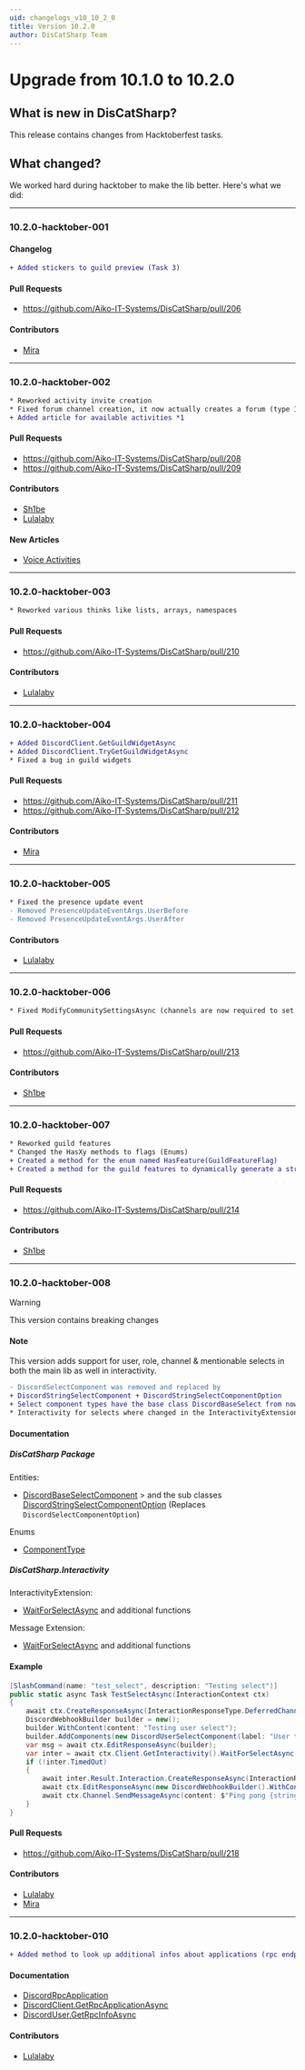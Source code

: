 ```yaml
---
uid: changelogs_v10_10_2_0
title: Version 10.2.0
author: DisCatSharp Team
---
```


# Upgrade from **10.1.0** to **10.2.0**

## What is new in DisCatSharp?
This release contains changes from Hacktoberfest tasks.

## What changed?
We worked hard during hacktober to make the lib better. Here's what we did:

____

### 10.2.0-hacktober-001

#### Changelog
```diff
+ Added stickers to guild preview (Task 3)
```

#### Pull Requests
- https://github.com/Aiko-IT-Systems/DisCatSharp/pull/206

#### Contributors
- [Mira](https://github.com/TheXorog)

____

### 10.2.0-hacktober-002

```diff
* Reworked activity invite creation
* Fixed forum channel creation, it now actually creates a forum (type 15) channel
+ Added article for available activities *1
```

#### Pull Requests
- https://github.com/Aiko-IT-Systems/DisCatSharp/pull/208
- https://github.com/Aiko-IT-Systems/DisCatSharp/pull/209

#### Contributors
- [Sh1be](https://github.com/xMaxximum)
- [Lulalaby](https://github.com/Lulalaby)

#### New Articles
- [Voice Activities](xref:misc_voice_activities)

____

### 10.2.0-hacktober-003

```diff
* Reworked various thinks like lists, arrays, namespaces
```

#### Pull Requests
- https://github.com/Aiko-IT-Systems/DisCatSharp/pull/210

#### Contributors
- [Lulalaby](https://github.com/Lulalaby)

____

### 10.2.0-hacktober-004

```diff
+ Added DiscordClient.GetGuildWidgetAsync
+ Added DiscordClient.TryGetGuildWidgetAsync
* Fixed a bug in guild widgets
```

#### Pull Requests
- https://github.com/Aiko-IT-Systems/DisCatSharp/pull/211
- https://github.com/Aiko-IT-Systems/DisCatSharp/pull/212

#### Contributors
- [Mira](https://github.com/TheXorog)

____

### 10.2.0-hacktober-005

```diff
* Fixed the presence update event
- Removed PresenceUpdateEventArgs.UserBefore
- Removed PresenceUpdateEventArgs.UserAfter
```

#### Contributors
- [Lulalaby](https://github.com/Lulalaby)

____

### 10.2.0-hacktober-006

```diff
* Fixed ModifyCommunitySettingsAsync (channels are now required to set when modifying the community state)
```

#### Pull Requests
- https://github.com/Aiko-IT-Systems/DisCatSharp/pull/213

#### Contributors
- [Sh1be](https://github.com/xMaxximum)

____

### 10.2.0-hacktober-007

```diff
* Reworked guild features
* Changed the HasXy methods to flags (Enums)
+ Created a method for the enum named HasFeature(GuildFeatureFlag)
+ Created a method for the guild features to dynamically generate a string list of features
```

#### Pull Requests
- https://github.com/Aiko-IT-Systems/DisCatSharp/pull/214

#### Contributors
- [Sh1be](https://github.com/xMaxximum)

____

### 10.2.0-hacktober-008

> [!WARNING]
 > This version contains breaking changes

#### Note
This version adds support for user, role, channel & mentionable selects in both the main lib as well in interactivity.

```diff
- DiscordSelectComponent was removed and replaced by
+ DiscordStringSelectComponent + DiscordStringSelectComponentOption
+ Select component types have the base class DiscordBaseSelect from now on
* Interactivity for selects where changed in the InteractivityExtension, as well in the MessageExtension to have an additional required parameter before the timeout override called selectType. You need to specify for which select type you're waiting for
```

#### Documentation

##### DisCatSharp Package

Entities:
- [DiscordBaseSelectComponent](xref:DisCatSharp.Entities.DiscordBaseSelectComponent) > and the sub classes
[DiscordStringSelectComponentOption](xref:DisCatSharp.Entities.DiscordStringSelectComponentOption) (Replaces `DiscordSelectComponentOption`)

Enums
- [ComponentType](xref:DisCatSharp.Enums.ComponentType)

##### DisCatSharp.Interactivity

InteractivityExtension:
- [WaitForSelectAsync](xref:DisCatSharp.Interactivity.InteractivityExtension.WaitForSelectAsync*) and additional functions

Message Extension:
- [WaitForSelectAsync](xref:DisCatSharp.Interactivity.Extensions.MessageExtensions.WaitForSelectAsync*) and additional functions

#### Example
```cs
[SlashCommand(name: "test_select", description: "Testing select")]
public static async Task TestSelectAsync(InteractionContext ctx)
{
	await ctx.CreateResponseAsync(InteractionResponseType.DeferredChannelMessageWithSource, new DiscordInteractionResponseBuilder().AsEphemeral());
	DiscordWebhookBuilder builder = new();
	builder.WithContent(content: "Testing user select");
	builder.AddComponents(new DiscordUserSelectComponent(label: "User to select", custom_id: "select_test_001", min_options: 1, max_options: 2, disabled: false));
	var msg = await ctx.EditResponseAsync(builder);
	var inter = await ctx.Client.GetInteractivity().WaitForSelectAsync(message: msg, id: "select_test_001", selectType: ComponentType.UserSelect, timespan: TimeSpan.FromSeconds(30));
	if (!inter.TimedOut)
	{
		await inter.Result.Interaction.CreateResponseAsync(InteractionResponseType.DeferredMessageUpdate);
		await ctx.EditResponseAsync(new DiscordWebhookBuilder().WithContent(content: $"Selected {string.Join(" & ", inter.Result.Values)}"));
		await ctx.Channel.SendMessageAsync(content: $"Ping pong {string.Join(" & ", inter.Result.Interaction.Data.Resolved.Users.Values.Select(x => x.Mention))}");
	}
}
```

#### Pull Requests
- https://github.com/Aiko-IT-Systems/DisCatSharp/pull/218

#### Contributors
- [Lulalaby](https://github.com/Lulalaby)
- [Mira](https://github.com/TheXorog)

____

### 10.2.0-hacktober-010

```diff
+ Added method to look up additional infos about applications (rpc endpoint)
```

#### Documentation
- [DiscordRpcApplication](xref:DisCatSharp.Entities.DiscordRpcApplication)
- [DiscordClient.GetRpcApplicationAsync](xref:DisCatSharp.DiscordClient.GetRpcApplicationAsync*)
- [DiscordUser.GetRpcInfoAsync](xref:DisCatSharp.Entities.DiscordUser.GetRpcInfoAsync*)

#### Contributors
- [Lulalaby](https://github.com/Lulalaby)
